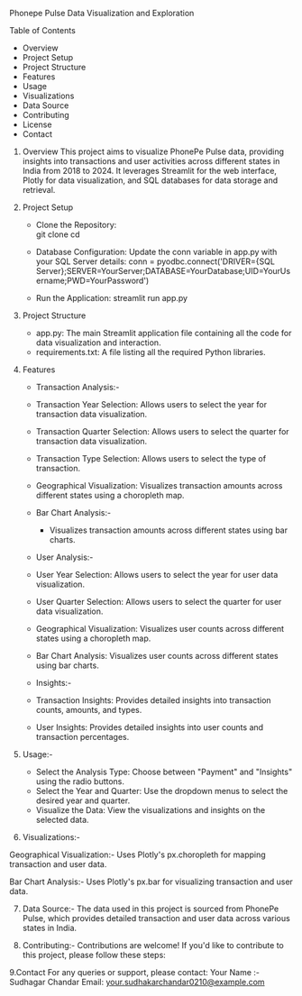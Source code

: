 Phonepe Pulse Data Visualization and Exploration


Table of Contents

* Overview
* Project Setup
* Project Structure
* Features
* Usage
* Visualizations
* Data Source
* Contributing
* License
* Contact

1. Overview
This project aims to visualize PhonePe Pulse data, providing insights into transactions and user activities across different states in India from 2018 to 2024. 
It leverages Streamlit for the web interface, Plotly for data visualization, and SQL databases for data storage and retrieval.

2. Project Setup
    * Clone the Repository:      
     git clone <repository-url>
     cd <repository-directory>

    * Database Configuration:
      Update the conn variable in app.py with your SQL Server details:
      conn = pyodbc.connect('DRIVER={SQL Server};SERVER=YourServer;DATABASE=YourDatabase;UID=YourUsername;PWD=YourPassword')

    * Run the Application:
      streamlit run app.py

3. Project Structure
   * app.py: The main Streamlit application file containing all the code for data visualization and interaction.
   * requirements.txt: A file listing all the required Python libraries.
  
4. Features
   * Transaction Analysis:-
   
    * Transaction Year Selection: Allows users to select the year for transaction data visualization.
    * Transaction Quarter Selection: Allows users to select the quarter for transaction data visualization.
    * Transaction Type Selection: Allows users to select the type of transaction.
    * Geographical Visualization: Visualizes transaction amounts across different states using a choropleth map.
      
   * Bar Chart Analysis:-
     * Visualizes transaction amounts across different states using bar charts.
       
   * User Analysis:-  
   * User Year Selection: Allows users to select the year for user data visualization.
   * User Quarter Selection: Allows users to select the quarter for user data visualization.
   * Geographical Visualization: Visualizes user counts across different states using a choropleth map.
   * Bar Chart Analysis: Visualizes user counts across different states using bar charts.

     
   * Insights:-  
   * Transaction Insights: Provides detailed insights into transaction counts, amounts, and types.
   * User Insights: Provides detailed insights into user counts and transaction percentages.
  
5. Usage:-
   * Select the Analysis Type: Choose between "Payment" and "Insights" using the radio buttons.
   * Select the Year and Quarter: Use the dropdown menus to select the desired year and quarter.
   * Visualize the Data: View the visualizations and insights on the selected data.

6. Visualizations:-
   
Geographical Visualization:-
   Uses Plotly's px.choropleth for mapping transaction and user data.

Bar Chart Analysis:-
   Uses Plotly's px.bar for visualizing transaction and user data.

7. Data Source:-
   The data used in this project is sourced from PhonePe Pulse, which provides detailed transaction and
   user data across various states in India.

8. Contributing:-
   Contributions are welcome! If you'd like to contribute to this project, please follow these steps:

9.Contact
For any queries or support, please contact:
Your Name :- Sudhagar Chandar
Email: your.sudhakarchandar0210@example.com





